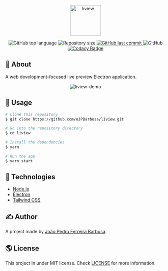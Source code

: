 <p align="center">
  <img alt="liview" width="96px" height="96px" src="https://user-images.githubusercontent.com/79005271/151847328-986244c9-3bcd-45c6-ba66-701308d4fbbc.png" />
</p>

<p align="center">
  <img alt="GitHub top language" src="https://img.shields.io/github/languages/top/oJPBarbosa/liview.svg">

  <img alt="Repository size" src="https://img.shields.io/github/repo-size/oJPBarbosa/liview.svg">
  <a href="https://github.com/oJPBarbosa/liview/commits">
    <img alt="GitHub last commit" src="https://img.shields.io/github/last-commit/oJPBarbosa/liview.svg">
  </a>
  <img alt="GitHub" src="https://img.shields.io/github/license/oJPBarbosa/liview.svg">
  <a href="https://www.codacy.com/gh/oJPBarbosa/liview/dashboard?utm_source=github.com&amp;utm_medium=referral&amp;utm_content=oJPBarbosa/liview&amp;utm_campaign=Badge_Grade">
    <img alt="Codacy Badge" src="">
  </a>
</p>

## 🎯 About

A web development-focused live preview Electron application.

<p align="center">
  <img alt="liview-demo" src="https://user-images.githubusercontent.com/79005271/151847159-075dd50f-51a7-4aa8-b301-b4ebd2f8815c.png">
</p>

## 🙋 Usage

```bash
# Clone this repository
$ git clone https://github.com/oJPBarbosa/liview.git

# Go into the repository directory
$ cd liview

# Install the dependencies
$ yarn

# Run the app
$ yarn start
```

## :rocket: Technologies

- [Node.js](https://nodejs.org/)
- [Electron](https://www.electronjs.org/)
- [Tailwind CSS](https://tailwindcss.com/)

## ✍️ Author

A project made by [João Pedro Ferreira Barbosa](https://github.com/oJPBarbosa).

## 🌎 License

This project in under MIT license. Check [LICENSE](https://github.com/oJPBarbosa/liview/blob/main/LICENSE) for more information.
